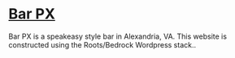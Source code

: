 # [Bar PX](http://www.barpx.com)

Bar PX is a speakeasy style bar in Alexandria, VA. This website is constructed using the Roots/Bedrock Wordpress stack..
